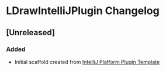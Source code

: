 <!-- Keep a Changelog guide -> https://keepachangelog.com -->

# LDrawIntelliJPlugin Changelog

## [Unreleased]
### Added
- Initial scaffold created from [IntelliJ Platform Plugin Template](https://github.com/JetBrains/intellij-platform-plugin-template)
